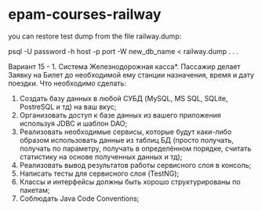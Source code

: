 # epam-courses-railway
you can restore test dump from the file railway.dump:

psql -U password -h host -p port -W new_db_name < railway.dump
.
.
.

Вариант 15 - 1.   Система Железнодорожная касса*. Пассажир делает Заявку на Билет до необходимой ему станции назначения, время и дату поездки.
Что необходимо сделать:
1.   Создать базу данных в любой СУБД (MySQL, MS SQL, SQLite, PostreSQL и тд) на ваш вкус;
2.   Организовать доступ к базе данных из вашего приложения используя JDBC и шаблон DAO;
3.   Реализовать необходимые сервисы, которые будут каки-либо образом использовать данные из таблиц БД (просто получать, получать по параметру, получать в определённом порядке, 
считать статистику на основе полученных данных и тд);
4.   Реализовать вывод результатов работы сервисного слоя в консоль;
5.   Написать тесты для сервисного слоя (TestNG);
6.   Классы и интерфейсы должны быть хорошо структурированы по пакетам;
7.   Соблюдать Java Code Conventions;
